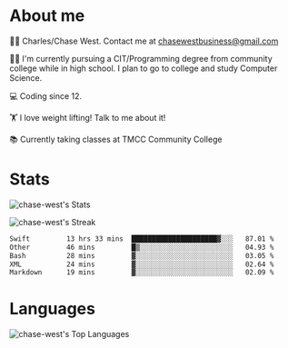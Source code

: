 # About me
🙋‍♂️ Charles/Chase West. Contact me at chasewestbusiness@gmail.com

👨‍🎓 I'm currently pursuing a CIT/Programming degree from community college
while in high school. I plan to go to college and study Computer Science. 

💻 Coding since 12.

🏋️ I love weight lifting! Talk to me about it! 

📚 Currently taking classes at TMCC Community College 

# Stats 

![chase-west's Stats](https://github-readme-stats.vercel.app/api?username=chase-west&theme=prussian&show_icons=true&hide_border=false&count_private=true)


![chase-west's Streak](https://github-readme-streak-stats.herokuapp.com/?user=chase-west&theme=prussian&hide_border=false)

<!--START_SECTION:waka-->

```txt
Swift         13 hrs 33 mins  █████████████████████▓░░░   87.01 %
Other         46 mins         █▒░░░░░░░░░░░░░░░░░░░░░░░   04.93 %
Bash          28 mins         ▓░░░░░░░░░░░░░░░░░░░░░░░░   03.05 %
XML           24 mins         ▓░░░░░░░░░░░░░░░░░░░░░░░░   02.64 %
Markdown      19 mins         ▓░░░░░░░░░░░░░░░░░░░░░░░░   02.09 %
```

<!--END_SECTION:waka-->


# Languages 
![chase-west's Top Languages](https://github-readme-stats.vercel.app/api/top-langs/?username=chase-west&theme=prussian&show_icons=true&hide_border=false&layout=compact)


